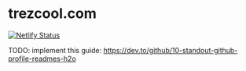 # trezcool.com

[![Netlify Status](https://api.netlify.com/api/v1/badges/d0aacfb6-a2e0-42e2-ac48-374430d0a182/deploy-status)](https://trezcool.com)


TODO: implement this guide: https://dev.to/github/10-standout-github-profile-readmes-h2o
